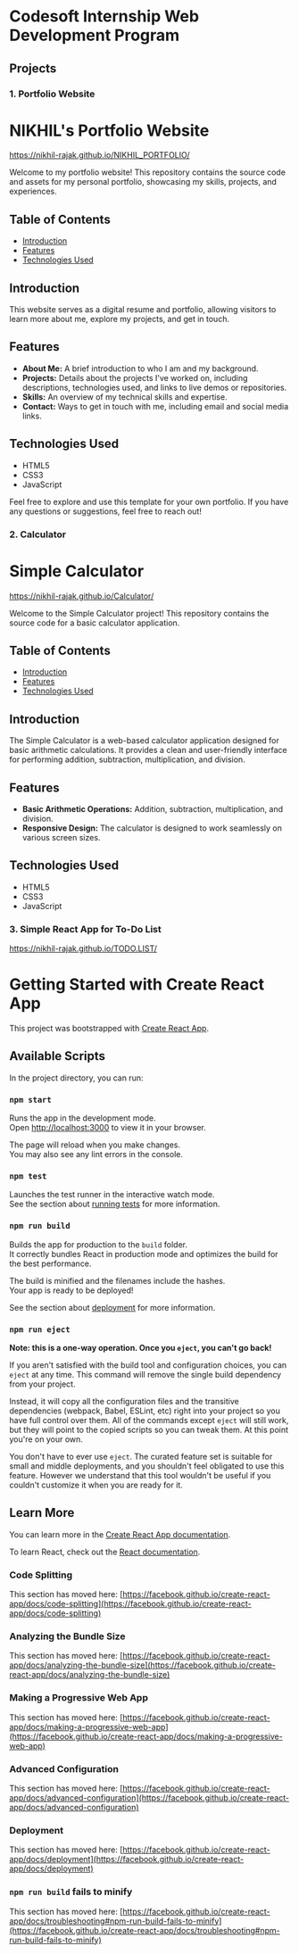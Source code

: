 # Codesoft Internship Web Development Program


## Projects

### 1. Portfolio Website

# NIKHIL's Portfolio Website
https://nikhil-rajak.github.io/NIKHIL_PORTFOLIO/

Welcome to my portfolio website! This repository contains the source code and assets for my personal portfolio, showcasing my skills, projects, and experiences.

## Table of Contents
- [Introduction](#introduction)
- [Features](#features)
- [Technologies Used](#technologies-used)


## Introduction
This website serves as a digital resume and portfolio, allowing visitors to learn more about me, explore my projects, and get in touch.

## Features
- **About Me:** A brief introduction to who I am and my background.
- **Projects:** Details about the projects I've worked on, including descriptions, technologies used, and links to live demos or repositories.
- **Skills:** An overview of my technical skills and expertise.
- **Contact:** Ways to get in touch with me, including email and social media links.

## Technologies Used
- HTML5
- CSS3
- JavaScript




Feel free to explore and use this template for your own portfolio. If you have any questions or suggestions, feel free to reach out!



### 2. Calculator

# Simple Calculator
https://nikhil-rajak.github.io/Calculator/

Welcome to the Simple Calculator project! This repository contains the source code for a basic calculator application.

## Table of Contents
- [Introduction](#introduction)
- [Features](#features)
- [Technologies Used](#technologies-used)


## Introduction
The Simple Calculator is a web-based calculator application designed for basic arithmetic calculations. It provides a clean and user-friendly interface for performing addition, subtraction, multiplication, and division.

## Features
- **Basic Arithmetic Operations:** Addition, subtraction, multiplication, and division.
- **Responsive Design:** The calculator is designed to work seamlessly on various screen sizes.

## Technologies Used
- HTML5
- CSS3
- JavaScript

### 3. Simple React App for To-Do List
https://nikhil-rajak.github.io/TODO.LIST/

# Getting Started with Create React App

This project was bootstrapped with [Create React App](https://github.com/facebook/create-react-app).

## Available Scripts

In the project directory, you can run:

### `npm start`

Runs the app in the development mode.\
Open [http://localhost:3000](http://localhost:3000) to view it in your browser.

The page will reload when you make changes.\
You may also see any lint errors in the console.

### `npm test`

Launches the test runner in the interactive watch mode.\
See the section about [running tests](https://facebook.github.io/create-react-app/docs/running-tests) for more information.

### `npm run build`

Builds the app for production to the `build` folder.\
It correctly bundles React in production mode and optimizes the build for the best performance.

The build is minified and the filenames include the hashes.\
Your app is ready to be deployed!

See the section about [deployment](https://facebook.github.io/create-react-app/docs/deployment) for more information.

### `npm run eject`

**Note: this is a one-way operation. Once you `eject`, you can't go back!**

If you aren't satisfied with the build tool and configuration choices, you can `eject` at any time. This command will remove the single build dependency from your project.

Instead, it will copy all the configuration files and the transitive dependencies (webpack, Babel, ESLint, etc) right into your project so you have full control over them. All of the commands except `eject` will still work, but they will point to the copied scripts so you can tweak them. At this point you're on your own.

You don't have to ever use `eject`. The curated feature set is suitable for small and middle deployments, and you shouldn't feel obligated to use this feature. However we understand that this tool wouldn't be useful if you couldn't customize it when you are ready for it.

## Learn More

You can learn more in the [Create React App documentation](https://facebook.github.io/create-react-app/docs/getting-started).

To learn React, check out the [React documentation](https://reactjs.org/).

### Code Splitting

This section has moved here: [https://facebook.github.io/create-react-app/docs/code-splitting](https://facebook.github.io/create-react-app/docs/code-splitting)

### Analyzing the Bundle Size

This section has moved here: [https://facebook.github.io/create-react-app/docs/analyzing-the-bundle-size](https://facebook.github.io/create-react-app/docs/analyzing-the-bundle-size)

### Making a Progressive Web App

This section has moved here: [https://facebook.github.io/create-react-app/docs/making-a-progressive-web-app](https://facebook.github.io/create-react-app/docs/making-a-progressive-web-app)

### Advanced Configuration

This section has moved here: [https://facebook.github.io/create-react-app/docs/advanced-configuration](https://facebook.github.io/create-react-app/docs/advanced-configuration)

### Deployment

This section has moved here: [https://facebook.github.io/create-react-app/docs/deployment](https://facebook.github.io/create-react-app/docs/deployment)

### `npm run build` fails to minify

This section has moved here: [https://facebook.github.io/create-react-app/docs/troubleshooting#npm-run-build-fails-to-minify](https://facebook.github.io/create-react-app/docs/troubleshooting#npm-run-build-fails-to-minify)

